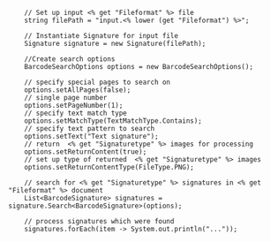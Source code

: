 
        // Set up input <% get "Fileformat" %> file
        string filePath = "input.<% lower (get "Fileformat") %>";

        // Instantiate Signature for input file
        Signature signature = new Signature(filePath);

        //Create search options
        BarcodeSearchOptions options = new BarcodeSearchOptions();

        // specify special pages to search on 
        options.setAllPages(false);
        // single page number
        options.setPageNumber(1);
        // specify text match type
        options.setMatchType(TextMatchType.Contains);
        // specify text pattern to search
        options.setText("Text signature");
        // return  <% get "Signaturetype" %> images for processing
        options.setReturnContent(true);
        // set up type of returned  <% get "Signaturetype" %> images
        options.setReturnContentType(FileType.PNG);
                            
        // search for <% get "Signaturetype" %> signatures in <% get "Fileformat" %> document
        List<BarcodeSignature> signatures = signature.Search<BarcodeSignature>(options);

        // process signatures which were found 
        signatures.forEach(item -> System.out.println("..."));
